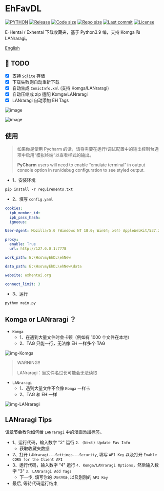 # EhFavDL

[![PYTHON](https://img.shields.io/badge/Python-3.9-orange.svg)](https://www.python.org/)
[![Release](https://img.shields.io/github/v/release/eezd/EhFavDL)](https://github.com/eezd/EhFavDL/releases)
[![Code size](https://img.shields.io/github/languages/code-size/eezd/EhFavDL?color=blueviolet)](https://github.com/eezd/EhFavDL)
[![Repo size](https://img.shields.io/github/repo-size/eezd/EhFavDL?color=eb56fd)](https://github.com/eezd/EhFavDL)
[![Last commit](https://img.shields.io/github/last-commit/eezd/EhFavDL/main)](https://github.com/eezd/EhFavDL/commits/main)
[![License](https://img.shields.io/badge/license-MIT-yellowgreen.svg)](https://github.com/eezd/EhFavDL/blob/main/LICENSE)

E-Hentai / Exhentai 下载收藏夹，基于 Python3.9 编，支持 Komga 和 LANraragi。

[English](README-EN.md)

## 📌 TODO

- [x] 支持 `Sqlite` 存储
- [x] 下载失败则自动重新下载
- [x] 自动生成 `ComicInfo.xml` (支持 Komga/LANraragi)
- [x] 自动压缩成 zip 适配 Komga/LANraragi
- [x] LANraragi 自动添加 EH Tags

![image](https://github.com/eezd/EhFavDL/blob/main/Snipaste_2023-07-23_12-52-40.png)

![image](https://github.com/eezd/EhFavDL/blob/main/Snipaste_2023-07-23_12-53-07.png)

## 使用

> 如果你是使用 Pycharm 的话，请将需要在运行/调试配置中的输出控制台选项中启用“模拟终端”以查看样式的输出。
>
> **PyCharm** users will need to enable “emulate terminal” in output console option in run/debug configuration to see
> styled output.

- 1、安装环境

```
pip install -r requirements.txt
```

- 2、填写 `config.yaml`

```yaml
cookies:
  ipb_member_id:
  ipb_pass_hash:
  igneous:

User-Agent: Mozilla/5.0 (Windows NT 10.0; Win64; x64) AppleWebKit/537.36 (KHTML, like Gecko) Chrome/112.0.0.0 Safari/537.36

proxy:
  enable: True
  url: http://127.0.0.1:7778

work_path: E:\Hso\myEhDL\ehNew

data_path: E:\Hso\myEhDL\ehNew\data

website: exhentai.org

connect_limit: 3
```

- 3、运行

```shell
python main.py
```

## Komga or LANraragi ？

- `Komga`
  - 1、在遇到大量文件时会卡顿（例如有 1000 个文件在本地）
  - 2、TAG 只能一行，无法像 EH 一样多个 TAG

![img-Komga](https://github.com/eezd/EhFavDL/blob/main/img-Komga.png)

> WARNING!!
>
> LANraragi：当文件名过长可能会无法读取

- `LANraragi`
  - 1、遇到大量文件不会像 `Komga` 一样卡
  - 2、TAG 和 EH 一样

![img-LANraragi](https://github.com/eezd/EhFavDL/blob/main/img-LANraragi.png)



## LANraragi Tips

该章节会教你如何给 `LANraragi` 中的漫画添加标签。

- 1、运行代码，输入数字 "2" 运行 `2. (Next) Update Fav Info`
  - 获取收藏夹数据
- 2、打开 `LANraragi---Settings---Security`, 填写 `API Key` 以及打开 `Enable CORS for the Client API`
- 3、运行代码，输入数字 "4" 运行 `4. Komga/LANraragi Options`，然后输入数字 "3" `3. LANraragi Add Tags`
  - 下一步, 填写你的 `访问地址`, 以及刚刚的 `API Key`
- 最后, 等待代码运行结束
